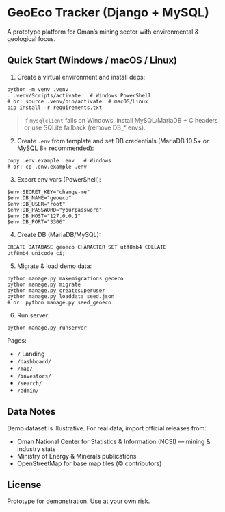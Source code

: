 
# GeoEco Tracker (Django + MySQL)

A prototype platform for Oman’s mining sector with environmental & geological focus.

## Quick Start (Windows / macOS / Linux)

1) Create a virtual environment and install deps:
```
python -m venv .venv
. .venv/Scripts/activate   # Windows PowerShell
# or: source .venv/bin/activate  # macOS/Linux
pip install -r requirements.txt
```

> If `mysqlclient` fails on Windows, install MySQL/MariaDB + C headers or use SQLite fallback (remove DB_* envs).

2) Create `.env` from template and set DB credentials (MariaDB 10.5+ or MySQL 8+ recommended):
```
copy .env.example .env   # Windows
# or: cp .env.example .env
```

3) Export env vars (PowerShell):
```
$env:SECRET_KEY="change-me"
$env:DB_NAME="geoeco"
$env:DB_USER="root"
$env:DB_PASSWORD="yourpassword"
$env:DB_HOST="127.0.0.1"
$env:DB_PORT="3306"
```

4) Create DB (MariaDB/MySQL):
```
CREATE DATABASE geoeco CHARACTER SET utf8mb4 COLLATE utf8mb4_unicode_ci;
```

5) Migrate & load demo data:
```
python manage.py makemigrations geoeco
python manage.py migrate
python manage.py createsuperuser
python manage.py loaddata seed.json
# or: python manage.py seed_geoeco
```

6) Run server:
```
python manage.py runserver
```

Pages:
- `/` Landing
- `/dashboard/`
- `/map/`
- `/investors/`
- `/search/`
- `/admin/`

## Data Notes
Demo dataset is illustrative. For real data, import official releases from:
- Oman National Center for Statistics & Information (NCSI) — mining & industry stats
- Ministry of Energy & Minerals publications
- OpenStreetMap for base map tiles (© contributors)

## License
Prototype for demonstration. Use at your own risk.
